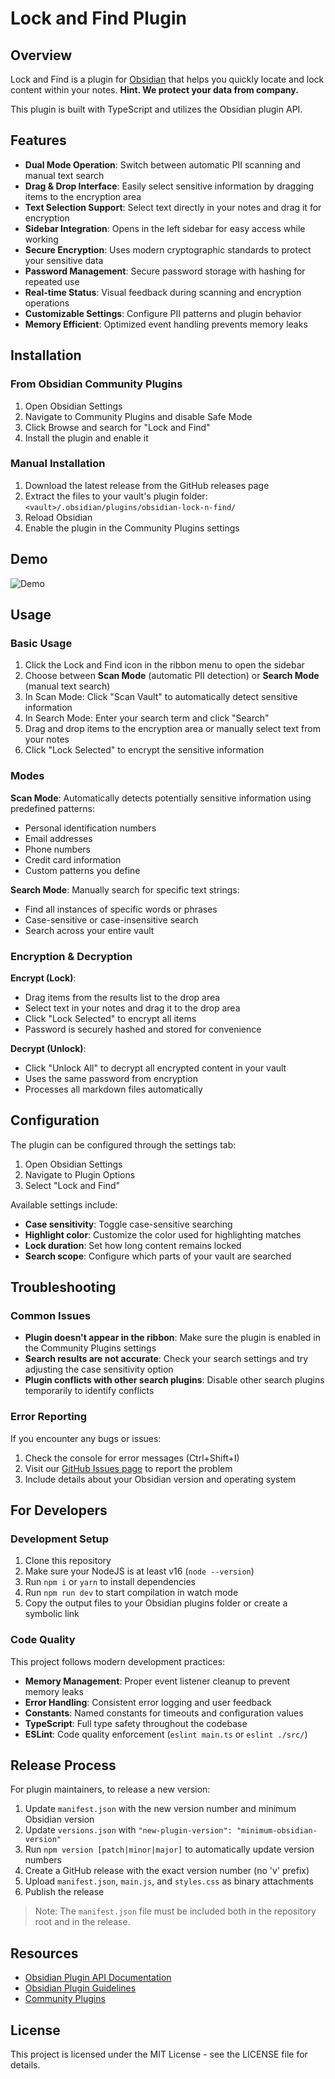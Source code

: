 # Lock and Find Plugin

## Overview

Lock and Find is a plugin for [Obsidian](https://obsidian.md) that helps you quickly locate and lock content within your notes. 
**Hint. We protect your data from company.**

This plugin is built with TypeScript and utilizes the Obsidian plugin API.

## Features

- **Dual Mode Operation**: Switch between automatic PII scanning and manual text search
- **Drag & Drop Interface**: Easily select sensitive information by dragging items to the encryption area
- **Text Selection Support**: Select text directly in your notes and drag it for encryption
- **Sidebar Integration**: Opens in the left sidebar for easy access while working
- **Secure Encryption**: Uses modern cryptographic standards to protect your sensitive data
- **Password Management**: Secure password storage with hashing for repeated use
- **Real-time Status**: Visual feedback during scanning and encryption operations
- **Customizable Settings**: Configure PII patterns and plugin behavior
- **Memory Efficient**: Optimized event handling prevents memory leaks

## Installation

### From Obsidian Community Plugins

1. Open Obsidian Settings
2. Navigate to Community Plugins and disable Safe Mode
3. Click Browse and search for "Lock and Find"
4. Install the plugin and enable it

### Manual Installation

1. Download the latest release from the GitHub releases page
2. Extract the files to your vault's plugin folder: `<vault>/.obsidian/plugins/obsidian-lock-n-find/`
3. Reload Obsidian
4. Enable the plugin in the Community Plugins settings

## Demo
![Demo](./demo/Demo.gif)

## Usage

### Basic Usage

1. Click the Lock and Find icon in the ribbon menu to open the sidebar
2. Choose between **Scan Mode** (automatic PII detection) or **Search Mode** (manual text search)
3. In Scan Mode: Click "Scan Vault" to automatically detect sensitive information
4. In Search Mode: Enter your search term and click "Search"
5. Drag and drop items to the encryption area or manually select text from your notes
6. Click "Lock Selected" to encrypt the sensitive information

### Modes

**Scan Mode**: Automatically detects potentially sensitive information using predefined patterns:
- Personal identification numbers
- Email addresses
- Phone numbers
- Credit card information
- Custom patterns you define

**Search Mode**: Manually search for specific text strings:
- Find all instances of specific words or phrases
- Case-sensitive or case-insensitive search
- Search across your entire vault

### Encryption & Decryption

**Encrypt (Lock)**: 
- Drag items from the results list to the drop area
- Select text in your notes and drag it to the drop area
- Click "Lock Selected" to encrypt all items
- Password is securely hashed and stored for convenience

**Decrypt (Unlock)**:
- Click "Unlock All" to decrypt all encrypted content in your vault
- Uses the same password from encryption
- Processes all markdown files automatically

## Configuration

The plugin can be configured through the settings tab:

1. Open Obsidian Settings
2. Navigate to Plugin Options
3. Select "Lock and Find"

Available settings include:

- **Case sensitivity**: Toggle case-sensitive searching
- **Highlight color**: Customize the color used for highlighting matches
- **Lock duration**: Set how long content remains locked
- **Search scope**: Configure which parts of your vault are searched

## Troubleshooting

### Common Issues

- **Plugin doesn't appear in the ribbon**: Make sure the plugin is enabled in the Community Plugins settings
- **Search results are not accurate**: Check your search settings and try adjusting the case sensitivity option
- **Plugin conflicts with other search plugins**: Disable other search plugins temporarily to identify conflicts

### Error Reporting

If you encounter any bugs or issues:

1. Check the console for error messages (Ctrl+Shift+I)
2. Visit our [GitHub Issues page](https://github.com/yourusername/obsidian-lock-n-find/issues) to report the problem
3. Include details about your Obsidian version and operating system

## For Developers

### Development Setup

1. Clone this repository
2. Make sure your NodeJS is at least v16 (`node --version`)
3. Run `npm i` or `yarn` to install dependencies
4. Run `npm run dev` to start compilation in watch mode
5. Copy the output files to your Obsidian plugins folder or create a symbolic link

### Code Quality

This project follows modern development practices:

- **Memory Management**: Proper event listener cleanup to prevent memory leaks
- **Error Handling**: Consistent error logging and user feedback
- **Constants**: Named constants for timeouts and configuration values
- **TypeScript**: Full type safety throughout the codebase
- **ESLint**: Code quality enforcement (`eslint main.ts` or `eslint ./src/`)

## Release Process

For plugin maintainers, to release a new version:

1. Update `manifest.json` with the new version number and minimum Obsidian version
2. Update `versions.json` with `"new-plugin-version": "minimum-obsidian-version"`
3. Run `npm version [patch|minor|major]` to automatically update version numbers
4. Create a GitHub release with the exact version number (no 'v' prefix)
5. Upload `manifest.json`, `main.js`, and `styles.css` as binary attachments
6. Publish the release

> Note: The `manifest.json` file must be included both in the repository root and in the release.

## Resources

- [Obsidian Plugin API Documentation](https://github.com/obsidianmd/obsidian-api)
- [Obsidian Plugin Guidelines](https://docs.obsidian.md/Plugins/Releasing/Plugin+guidelines)
- [Community Plugins](https://obsidian.md/plugins)

## License

This project is licensed under the MIT License - see the LICENSE file for details.
